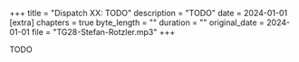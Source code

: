 +++
title = "Dispatch XX: TODO"
description = "TODO"
date = 2024-01-01
[extra]
chapters = true
byte_length = ""
duration = ""
original_date = 2024-01-01
file = "TG28-Stefan-Rotzler.mp3"
+++

TODO